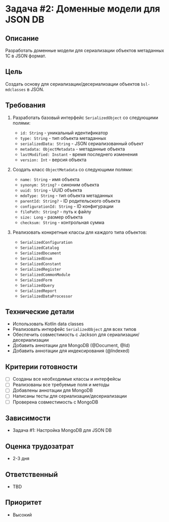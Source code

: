 # Задача #2: Доменные модели для JSON DB

## Описание
Разработать доменные модели для сериализации объектов метаданных 1С в JSON формат.

## Цель
Создать основу для сериализации/десериализации объектов `bsl-mdclasses` в JSON.

## Требования
1. Разработать базовый интерфейс `SerializedObject` со следующими полями:
   - `id: String` - уникальный идентификатор
   - `type: String` - тип объекта метаданных
   - `serializedData: String` - JSON сериализованный объект
   - `metadata: ObjectMetadata` - метаданные объекта
   - `lastModified: Instant` - время последнего изменения
   - `version: Int` - версия объекта

2. Создать класс `ObjectMetadata` со следующими полями:
   - `name: String` - имя объекта
   - `synonym: String?` - синоним объекта
   - `uuid: String` - UUID объекта
   - `mdoType: String` - тип объекта метаданных
   - `parentId: String?` - ID родительского объекта
   - `configurationId: String` - ID конфигурации
   - `filePath: String?` - путь к файлу
   - `size: Long` - размер объекта
   - `checksum: String` - контрольная сумма

3. Реализовать конкретные классы для каждого типа объектов:
   - `SerializedConfiguration`
   - `SerializedCatalog`
   - `SerializedDocument`
   - `SerializedEnum`
   - `SerializedConstant`
   - `SerializedRegister`
   - `SerializedCommonModule`
   - `SerializedForm`
   - `SerializedQuery`
   - `SerializedReport`
   - `SerializedDataProcessor`

## Технические детали
- Использовать Kotlin data classes
- Реализовать интерфейс `SerializedObject` для всех типов
- Обеспечить совместимость с Jackson для сериализации/десериализации
- Добавить аннотации для MongoDB (@Document, @Id)
- Добавить аннотации для индексирования (@Indexed)

## Критерии готовности
- [ ] Созданы все необходимые классы и интерфейсы
- [ ] Реализованы все требуемые поля и методы
- [ ] Добавлены аннотации для MongoDB
- [ ] Написаны тесты для сериализации/десериализации
- [ ] Проверена совместимость с MongoDB

## Зависимости
- Задача #1: Настройка MongoDB для JSON DB

## Оценка трудозатрат
- 2-3 дня

## Ответственный
- TBD

## Приоритет
- Высокий
